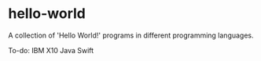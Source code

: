 # hello-world

A collection of 'Hello World!' programs in different programming languages.

To-do:
IBM X10
Java
Swift

